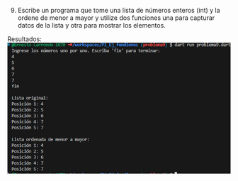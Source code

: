9. Escribe un programa que tome una lista de números enteros 
(int) y la ordene de menor a mayor y utilize dos funciones una 
para capturar datos de la lista y otra para mostrar los elementos.

Resultados:
![alt text](image-6.png)